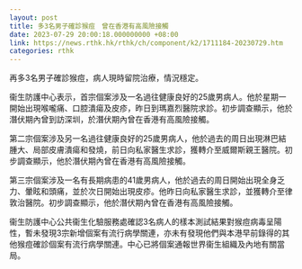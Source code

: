 ```yaml
---
layout: post
title: 多3名男子確診猴痘　曾在香港有高風險接觸
date: 2023-07-29 20:00:18.000000000 +08:00
link: https://news.rthk.hk/rthk/ch/component/k2/1711184-20230729.htm
categories: rthk
---
```


再多3名男子確診猴痘，病人現時留院治療，情況穩定。

衞生防護中心表示，首宗個案涉及一名過往健康良好的25歲男病人。他於星期一開始出現喉嚨痛、口腔潰瘍及皮疹，昨日到瑪嘉烈醫院求診。初步調查顯示，他於潛伏期內曾到訪深圳，於潛伏期內曾在香港有高風險接觸。

第二宗個案涉及另一名過往健康良好的25歲男病人，他於過去的周日出現淋巴結腫大、局部皮膚潰瘍和發燒，前日向私家醫生求診，獲轉介至威爾斯親王醫院。初步調查顯示，他於潛伏期內曾在香港有高風險接觸。

第三宗個案涉及一名有長期病患的41歲男病人，他於過去的周日開始出現全身乏力、暈眩和頭痛，並於次日開始出現皮疹。他昨日向私家醫生求診，並獲轉介至律敦治醫院。初步調查顯示，他於潛伏期內曾在香港有高風險接觸。

衞生防護中心公共衞生化驗服務處確認3名病人的樣本測試結果對猴痘病毒呈陽性，暫未發現3宗新增個案有流行病學關連，亦未有發現他們與本港早前錄得的其他猴痘確診個案有流行病學關連。中心已將個案通報世界衞生組織及內地有關當局。
